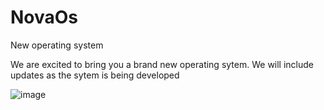 # NovaOs
New operating system

We are excited to bring you a brand new operating sytem. We will include updates as the sytem is being developed

![image](https://github.com/sidT123/NovaOs/assets/142630713/6b13d57f-a292-48e6-a919-7321deccf67d)
